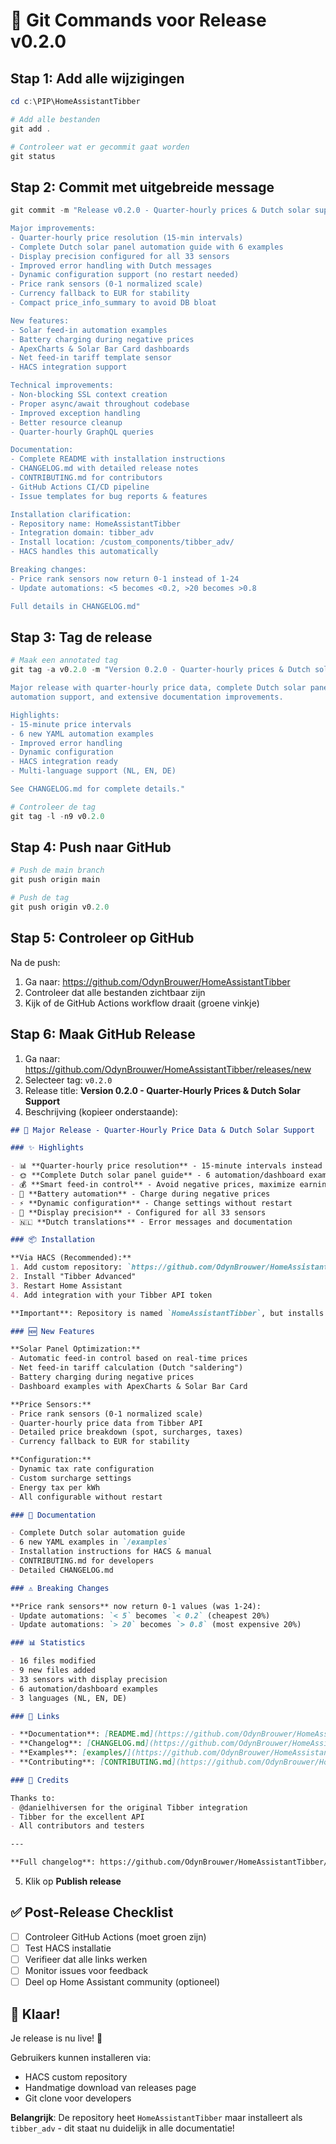 # 🚀 Git Commands voor Release v0.2.0

## Stap 1: Add alle wijzigingen

```powershell
cd c:\PIP\HomeAssistantTibber

# Add alle bestanden
git add .

# Controleer wat er gecommit gaat worden
git status
```

## Stap 2: Commit met uitgebreide message

```powershell
git commit -m "Release v0.2.0 - Quarter-hourly prices & Dutch solar support

Major improvements:
- Quarter-hourly price resolution (15-min intervals)
- Complete Dutch solar panel automation guide with 6 examples
- Display precision configured for all 33 sensors
- Improved error handling with Dutch messages
- Dynamic configuration support (no restart needed)
- Price rank sensors (0-1 normalized scale)
- Currency fallback to EUR for stability
- Compact price_info_summary to avoid DB bloat

New features:
- Solar feed-in automation examples
- Battery charging during negative prices
- ApexCharts & Solar Bar Card dashboards
- Net feed-in tariff template sensor
- HACS integration support

Technical improvements:
- Non-blocking SSL context creation
- Proper async/await throughout codebase
- Improved exception handling
- Better resource cleanup
- Quarter-hourly GraphQL queries

Documentation:
- Complete README with installation instructions
- CHANGELOG.md with detailed release notes
- CONTRIBUTING.md for contributors
- GitHub Actions CI/CD pipeline
- Issue templates for bug reports & features

Installation clarification:
- Repository name: HomeAssistantTibber
- Integration domain: tibber_adv
- Install location: /custom_components/tibber_adv/
- HACS handles this automatically

Breaking changes:
- Price rank sensors now return 0-1 instead of 1-24
- Update automations: <5 becomes <0.2, >20 becomes >0.8

Full details in CHANGELOG.md"
```

## Stap 3: Tag de release

```powershell
# Maak een annotated tag
git tag -a v0.2.0 -m "Version 0.2.0 - Quarter-hourly prices & Dutch solar support

Major release with quarter-hourly price data, complete Dutch solar panel 
automation support, and extensive documentation improvements.

Highlights:
- 15-minute price intervals
- 6 new YAML automation examples
- Improved error handling
- Dynamic configuration
- HACS integration ready
- Multi-language support (NL, EN, DE)

See CHANGELOG.md for complete details."

# Controleer de tag
git tag -l -n9 v0.2.0
```

## Stap 4: Push naar GitHub

```powershell
# Push de main branch
git push origin main

# Push de tag
git push origin v0.2.0
```

## Stap 5: Controleer op GitHub

Na de push:
1. Ga naar: https://github.com/OdynBrouwer/HomeAssistantTibber
2. Controleer dat alle bestanden zichtbaar zijn
3. Kijk of de GitHub Actions workflow draait (groene vinkje)

## Stap 6: Maak GitHub Release

1. Ga naar: https://github.com/OdynBrouwer/HomeAssistantTibber/releases/new
2. Selecteer tag: `v0.2.0`
3. Release title: **Version 0.2.0 - Quarter-Hourly Prices & Dutch Solar Support**
4. Beschrijving (kopieer onderstaande):

```markdown
## 🎉 Major Release - Quarter-Hourly Price Data & Dutch Solar Support

### ✨ Highlights

- 📊 **Quarter-hourly price resolution** - 15-minute intervals instead of hourly
- 🌞 **Complete Dutch solar panel guide** - 6 automation/dashboard examples
- 💰 **Smart feed-in control** - Avoid negative prices, maximize earnings
- 🔋 **Battery automation** - Charge during negative prices
- ⚡ **Dynamic configuration** - Change settings without restart
- 🎯 **Display precision** - Configured for all 33 sensors
- 🇳🇱 **Dutch translations** - Error messages and documentation

### 📦 Installation

**Via HACS (Recommended):**
1. Add custom repository: `https://github.com/OdynBrouwer/HomeAssistantTibber`
2. Install "Tibber Advanced"
3. Restart Home Assistant
4. Add integration with your Tibber API token

**Important**: Repository is named `HomeAssistantTibber`, but installs as `tibber_adv` - HACS handles this automatically!

### 🆕 New Features

**Solar Panel Optimization:**
- Automatic feed-in control based on real-time prices
- Net feed-in tariff calculation (Dutch "saldering")
- Battery charging during negative prices
- Dashboard examples with ApexCharts & Solar Bar Card

**Price Sensors:**
- Price rank sensors (0-1 normalized scale)
- Quarter-hourly price data from Tibber API
- Detailed price breakdown (spot, surcharges, taxes)
- Currency fallback to EUR for stability

**Configuration:**
- Dynamic tax rate configuration
- Custom surcharge settings
- Energy tax per kWh
- All configurable without restart

### 📝 Documentation

- Complete Dutch solar automation guide
- 6 new YAML examples in `/examples`
- Installation instructions for HACS & manual
- CONTRIBUTING.md for developers
- Detailed CHANGELOG.md

### ⚠️ Breaking Changes

**Price rank sensors** now return 0-1 values (was 1-24):
- Update automations: `< 5` becomes `< 0.2` (cheapest 20%)
- Update automations: `> 20` becomes `> 0.8` (most expensive 20%)

### 📊 Statistics

- 16 files modified
- 9 new files added
- 33 sensors with display precision
- 6 automation/dashboard examples
- 3 languages (NL, EN, DE)

### 🔗 Links

- **Documentation**: [README.md](https://github.com/OdynBrouwer/HomeAssistantTibber/blob/main/README.md)
- **Changelog**: [CHANGELOG.md](https://github.com/OdynBrouwer/HomeAssistantTibber/blob/main/CHANGELOG.md)
- **Examples**: [examples/](https://github.com/OdynBrouwer/HomeAssistantTibber/tree/main/examples)
- **Contributing**: [CONTRIBUTING.md](https://github.com/OdynBrouwer/HomeAssistantTibber/blob/main/CONTRIBUTING.md)

### 🙏 Credits

Thanks to:
- @danielhiversen for the original Tibber integration
- Tibber for the excellent API
- All contributors and testers

---

**Full changelog**: https://github.com/OdynBrouwer/HomeAssistantTibber/blob/main/CHANGELOG.md
```

5. Klik op **Publish release**

## ✅ Post-Release Checklist

- [ ] Controleer GitHub Actions (moet groen zijn)
- [ ] Test HACS installatie
- [ ] Verifieer dat alle links werken
- [ ] Monitor issues voor feedback
- [ ] Deel op Home Assistant community (optioneel)

## 🎯 Klaar!

Je release is nu live! 🚀

Gebruikers kunnen installeren via:
- HACS custom repository
- Handmatige download van releases page
- Git clone voor developers

**Belangrijk**: De repository heet `HomeAssistantTibber` maar installeert als `tibber_adv` - dit staat nu duidelijk in alle documentatie!
